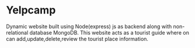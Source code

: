 # Yelpcamp
Dynamic website built using Node(express) js as backend along with non-relational database MongoDB.
This website acts as a tourist guide where on can add,update,delete,review the tourist place information.
